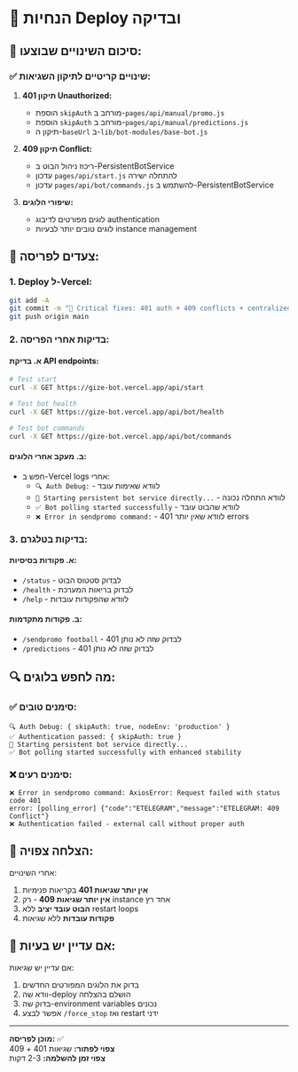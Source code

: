 # 🚀 הנחיות Deploy ובדיקה

## 📝 סיכום השינויים שבוצעו:

### ✅ שינויים קריטיים לתיקון השגיאות:

1. **תיקון 401 Unauthorized:**
   - הוספת `skipAuth` מורחב ב-`pages/api/manual/promo.js`
   - הוספת `skipAuth` מורחב ב-`pages/api/manual/predictions.js`
   - תיקון ה-`baseUrl` ב-`lib/bot-modules/base-bot.js`

2. **תיקון 409 Conflict:**
   - ריכוז ניהול הבוט ב-PersistentBotService
   - עדכון `pages/api/start.js` להתחלה ישירה
   - עדכון `pages/api/bot/commands.js` להשתמש ב-PersistentBotService

3. **שיפורי הלוגים:**
   - לוגים מפורטים לדיבוג authentication
   - לוגים טובים יותר לבעיות instance management

## 🚀 צעדים לפריסה:

### 1. Deploy ל-Vercel:
```bash
git add -A
git commit -m "🚨 Critical fixes: 401 auth + 409 conflicts + centralized bot management"
git push origin main
```

### 2. בדיקות אחרי הפריסה:

#### א. בדיקת API endpoints:
```bash
# Test start
curl -X GET https://gize-bot.vercel.app/api/start

# Test bot health
curl -X GET https://gize-bot.vercel.app/api/bot/health

# Test bot commands
curl -X GET https://gize-bot.vercel.app/api/bot/commands
```

#### ב. מעקב אחרי הלוגים:
- חפש ב-Vercel logs אחרי:
  - `🔍 Auth Debug:` - לוודא שאימות עובד
  - `🚀 Starting persistent bot service directly...` - לוודא התחלה נכונה
  - `✅ Bot polling started successfully` - לוודא שהבוט עובד
  - `❌ Error in sendpromo command:` - לוודא שאין יותר 401 errors

### 3. בדיקות בטלגרם:

#### א. פקודות בסיסיות:
- `/status` - לבדוק סטטוס הבוט
- `/health` - לבדוק בריאות המערכת
- `/help` - לוודא שהפקודות עובדות

#### ב. פקודות מתקדמות:
- `/sendpromo football` - לבדוק שזה לא נותן 401
- `/predictions` - לבדוק שזה לא נותן 401

## 🔍 מה לחפש בלוגים:

### ✅ סימנים טובים:
```
🔍 Auth Debug: { skipAuth: true, nodeEnv: 'production' }
✅ Authentication passed: { skipAuth: true }
🚀 Starting persistent bot service directly...
✅ Bot polling started successfully with enhanced stability
```

### ❌ סימנים רעים:
```
❌ Error in sendpromo command: AxiosError: Request failed with status code 401
error: [polling_error] {"code":"ETELEGRAM","message":"ETELEGRAM: 409 Conflict"}
❌ Authentication failed - external call without proper auth
```

## 🎯 הצלחה צפויה:

אחרי השינויים:
1. **אין יותר שגיאות 401** בקריאות פנימיות
2. **אין יותר שגיאות 409** - רק instance אחד רץ
3. **הבוט עובד יציב** ללא restart loops
4. **פקודות עובדות** ללא שגיאות

## 🚨 אם עדיין יש בעיות:

אם עדיין יש שגיאות:
1. בדוק את הלוגים המפורטים החדשים
2. וודא שה-deploy הושלם בהצלחה
3. בדוק שה-environment variables נכונים
4. אפשר לבצע `/force_stop` ואז restart ידני

---
**מוכן לפריסה:** ✅  
**צפוי לפתור:** שגיאות 401 + 409  
**צפוי זמן להשלמה:** 2-3 דקות